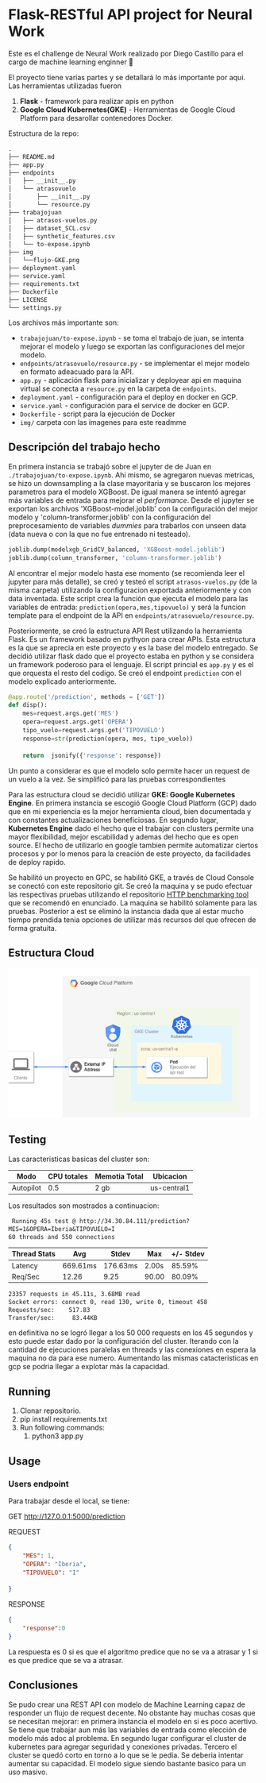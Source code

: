 # Flask-RESTful API project for Neural Work

Este es el challenge de Neural Work realizado por Diego Castillo para el cargo de machine learning enginner :space_invader: 

El proyecto tiene varias partes y se detallará lo más importante por aqui. Las herramientas utilizadas fueron

1. **Flask** - framework para realizar apis en python
2. **Google Cloud Kubernetes(GKE)** - Herramientas de Google Cloud Platform para desarollar contenedores Docker.


Estructura de la repo:
```
.
├── README.md
├── app.py
├── endpoints
│   ├── __init__.py
│   └── atrasovuelo
│       ├── __init__.py
│       └── resource.py
├── trabajojuan
│   ├── atrasos-vuelos.py
│   ├── dataset_SCL.csv
│   ├── synthetic_features.csv
│   └── to-expose.ipynb
├── img
│   └──flujo-GKE.png
├── deployment.yaml
├── service.yaml
├── requirements.txt
├── Dockerfile
├── LICENSE
└── settings.py
```

Los archivos más importante son:
* `trabajojuan/to-expose.ipynb` - se toma el trabajo de juan, se intenta mejorar el modelo y luego se exportan las configuraciones del mejor modelo.
* `endpoints/atrasovuelo/resource.py` - se implementar el mejor modelo en formato adeacuado para la API.
* `app.py` - aplicación flask para inicializar y deployear api en maquina virtual se conecta a `resource.py` en la carpeta de `endpoints`.
* `deployment.yaml` - configuración para el deploy en docker en GCP.
* `service.yaml` - configuración para el service de docker en GCP.
* `Dockerfile` - script para la ejecución de Docker
* `img/` carpeta con las imagenes para este readmme

## Descripción del trabajo hecho 

En primera instancia se trabajó sobre el jupyter de de Juan en `./trabajojuan/to-expose.ipynb`. Ahi mismo, se agregaron nuevas metricas, se hizo un downsampling a la clase mayoritaria y se buscaron los mejores parametros para el modelo XGBoost. De igual manera se intentó agregar más variables de entrada para mejorar el *performance*. Desde el jupyter se exportan los archivos 'XGBoost-model.joblib' con la configuración del mejor modelo y 'column-transformer.joblib' con la configuración del preprocesamiento de variables *dummies* para trabarlos con unseen data (data nueva o con la que no fue entrenado ni testeado). 

```python
joblib.dump(modelxgb_GridCV_balanced, 'XGBoost-model.joblib')
joblib.dump(column_transformer, 'column-transformer.joblib') 
```

Al encontrar el mejor modelo hasta ese momento (se recomienda leer el jupyter para más detalle), se creó y testeó el script `atrasos-vuelos.py` (de la misma carpeta) utilizando la configuracion exportada anteriormente y con data inventada. Este script crea la función que ejecuta el modelo para las variables de entrada: `prediction(opera,mes,tipovuelo)` y será la funcion template para el endpoint de la API en `endpoints/atrasovuelo/resource.py`. 

Posteriormente, se creó la estructura API Rest utilizando la herramienta Flask. Es un framework basado en pythyon para crear APIs. Esta estructura es la que se aprecia en este proyecto y es la base del modelo entregado. Se decidió utilizar flask dado que el proyecto estaba en python y se considera un framework poderoso para el lenguaje. El script princial es `app.py` y es el que orquesta el resto del codigo. Se creó el endpoint `prediction` con el modelo explicado anteriormente.

```python
@app.route('/prediction', methods = ['GET'])
def disp():
    mes=request.args.get('MES')
    opera=request.args.get('OPERA')
    tipo_vuelo=request.args.get('TIPOVUELO')
    response=str(prediction(opera, mes, tipo_vuelo))
 
    return  jsonify({'response': response})

```


Un punto a considerar es que el modelo solo permite hacer un request de un vuelo a la vez. Se simplificó para las pruebas correspondientes

Para las estructura cloud se decidió utilizar **GKE: Google Kubernetes Engine**. En primera instancia se escogió Google Cloud Platform (GCP) dado que en mi experiencia es la mejor herramienta cloud, bien documentada y con constantes actualizaciones beneficiosas. En segundo lugar, **Kubernetes Engine** dado el hecho que el trabajar con clusters permite una mayor flexibilidad, mejor escabilidad y ademas del hecho que es open source. El hecho de utilizarlo en google tambien permite automatizar ciertos procesos y por lo menos para la creación de este proyecto, da facilidades de deploy rapido.

Se habilitó un proyecto en GPC, se habilitó GKE, a través de Cloud Console se conectó con este repositorio git. Se creó la maquina y se pudo efectuar las respectivas pruebas utilizando el repositorio [HTTP benchmarking tool](https://github.com/wg/wrk) que se recomendó en enunciado. La maquina se habilitó solamente para las pruebas. Posterior a est se eliminó la instancia dada que al estar mucho tiempo prendida tenia opciones de utilizar más recursos del que ofrecen de forma gratuita.





## Estructura Cloud

![Alt text](img/flujo-GKE.png?raw=true "Estructura CLoud")


## Testing

Las caracteristicas basicas del cluster son:

| Modo    | CPU totales | Memotia Total | Ubicacion |
| ------- | ----------  |  -----------  |  ---------|
| Autopilot |    0.5    |      2 gb     | us-central1|

Los resultados son mostrados a continuacion:

```
 Running 45s test @ http://34.30.84.111/prediction?MES=1&OPERA=Iberia&TIPOVUELO=I
60 threads and 550 connections
```

| Thread Stats  | Avg         |   Stdev       |   Max    | +/- Stdev |
| -------       | ----------  |  -----------  |  ---------| ---------|
|Latency       | 669.61ms    | 176.63ms      |    2.00s   |  85.59%|
|    Req/Sec |   12.26       |       9.25    |   90.00   |  80.09%|


```
23357 requests in 45.11s, 3.68MB read
Socket errors: connect 0, read 130, write 0, timeout 458
Requests/sec:    517.83
Transfer/sec:     83.44KB
```

en definitiva no se logró llegar  a los 50 000 requests en los 45 segundos y esto puede estar dado por la configuración del cluster. Iterando con la cantidad de ejecuciones paralelas en threads y las conexiones en espera la maquina no da para ese numero. Aumentando las mismas catacteristicas en gcp se podria llegar a explotar más la capacidad.

## Running 

1. Clonar repositorio.
2. pip install requirements.txt
3. Run following commands:
    1. python3 app.py


## Usage

### Users endpoint

Para trabajar desde el local, se tiene:

GET http://127.0.0.1:5000/prediction

REQUEST
```json
{
	"MES": 1,
    "OPERA": "Iberia",
    "TIPOVUELO": "I"

}
```
RESPONSE
```json
{
    "response":0
}
```

La respuesta es 0 si es que el algoritmo predice que no se va a atrasar y 1 si es que predice que se va a atrasar.


## Conclusiones

Se pudo crear una REST API con modelo de Machine Learning capaz de responder un flujo de request decente. No obstante hay muchas cosas que se necesitan mejorar: en primera instancia el modelo en si es poco acertivo. Se tiene que trabajar aun más las variables de entrada como elección de modelo más adoc al problema. En segundo lugar configurar el cluster de kubernetes para agregar seguridad y conexiones privadas. Tercero el cluster se quedó corto en torno a lo que se le pedia. Se deberia intentar aumentar su capacidad. El modelo sigue siendo bastante basico para un uso masivo.
